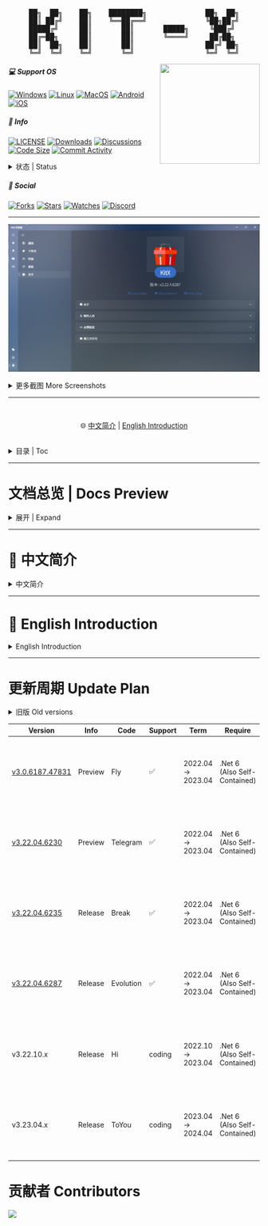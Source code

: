 <pre align="center">
██╗  ██╗    ██╗    ████████╗              ██╗  ██╗
██║ ██╔╝    ██║    ╚══██╔══╝              ╚██╗██╔╝
█████╔╝     ██║       ██║       █████╗     ╚███╔╝ 
██╔═██╗     ██║       ██║       ╚════╝     ██╔██╗ 
██║  ██╗    ██║       ██║                 ██╔╝ ██╗
╚═╝  ╚═╝    ╚═╝       ╚═╝                 ╚═╝  ╚═╝
</pre>

<a href="https://kitx.apps.catrol.cn/">
  <img align="right" src="https://source.catrol.cn/icons/Project/Catrol/KitX/KitX.png" height="200" width="200"/>
</a>

##### 💻 Support OS
[![Windows](https://img.shields.io/badge/Windows-0078D6?style=for-the-badge&logo=windows&logoColor=white)](#)
[![Linux](https://img.shields.io/badge/Linux-FCC624?style=for-the-badge&logo=linux&logoColor=black)](#)
[![MacOS](https://img.shields.io/badge/mac%20os-000000?style=for-the-badge&logo=macos&logoColor=F0F0F0)](#)
[![Android](https://img.shields.io/badge/Android-3DDC84?style=for-the-badge&logo=android&logoColor=white)](#)
[![iOS](https://img.shields.io/badge/iOS-000000?style=for-the-badge&logo=ios&logoColor=white)](#)

##### 📢 Info
[![LICENSE](https://img.shields.io/github/license/Crequency/KitX?style=for-the-badge)](./LICENSE)
[![Downloads](https://img.shields.io/github/downloads/Crequency/KitX/total?style=for-the-badge&color=%239F7AEA)](https://github.com/Crequency/KitX/releases)
[![Discussions](https://img.shields.io/github/discussions/Crequency/KitX?color=%23ED8936&style=for-the-badge)](https://github.com/Crequency/KitX/discussions)
[![Code Size](https://img.shields.io/github/languages/code-size/Crequency/KitX?style=for-the-badge)](#)
[![Commit Activity](https://img.shields.io/github/commit-activity/m/Crequency/KitX?style=for-the-badge)](https://github.com/Crequency/KitX/commits/)

<details>
<summary>状态 | Status</summary>

[![Build Universal](https://img.shields.io/github/actions/workflow/status/Crequency/KitX/build.yml?branch=main&style=for-the-badge&label=Build%20Universal)](https://github.com/Crequency/KitX/actions/workflows/build.yml)
[![Build Loaders](https://img.shields.io/github/actions/workflow/status/Crequency/KitX/build-loaders.yml?branch=main&style=for-the-badge&label=Build%20Loaders)](https://github.com/Crequency/KitX/actions/workflows/build-loaders.yml)
[![Build Plugins](https://img.shields.io/github/actions/workflow/status/Crequency/KitX/build-plugins.yml?branch=main&style=for-the-badge&label=Build%20Plugins)](https://github.com/Crequency/KitX/actions/workflows/build-plugins.yml)

</details>

##### 📧 Social
[![Forks](https://img.shields.io/github/forks/Crequency/KitX?style=social)](https://github.com/Crequency/KitX/network/members)
[![Stars](https://img.shields.io/github/stars/Crequency/KitX?style=social)](https://github.com/Crequency/KitX/stargazers)
[![Watches](https://img.shields.io/github/watchers/Crequency/KitX?style=social)](https://github.com/Crequency/KitX/watchers)
[![Discord](https://img.shields.io/discord/935095924785549372?style=social&label=Discord)](https://discord.gg/TGx3FYbUBb)

---

![ScreenShot of About View](https://raw.githubusercontent.com/Dynesshely/SmallStorge/master/Crequency-KitX/screenshot_about.png)

<details>
<summary>更多截图 More Screenshots</summary>

![ScreenShot of About View](https://raw.githubusercontent.com/Dynesshely/SmallStorge/master/Crequency-KitX/screenshot_plugins.png)
![ScreenShot of About View](https://raw.githubusercontent.com/Dynesshely/SmallStorge/master/Crequency-KitX/screenshot_devices.png)
![ScreenShot of About View](https://raw.githubusercontent.com/Dynesshely/SmallStorge/master/Crequency-KitX/screenshot_update.png)

</details>

---

<br>

<p align="center">  
  🌐 <a href="#-中文简介">中文简介</a> | <a href="#-english-introduction">English Introduction</a><br>
</p>

<br>

<details>
<summary>目录 | Toc</summary>

- [文档总览 | Docs Preview](#文档总览-docs-preview)
- [📃 中文简介](#中文简介)
  - [ℹ 应用简介](#ℹ-应用简介)
  - [🗃 应用架构](#应用架构)
  - [🪧 运行要求](#运行要求)
    - [KitX Dashboard (面向最终用户)](#kitx-dashboard-面向最终用户)
      - [系统支持](#系统支持)
      - [环境支持](#环境支持)
        - [桌面端支持](#桌面端支持)
        - [移动端支持](#移动端支持)
  - [⛏ 参与开发](#参与开发)
- [📃 English Introduction](#english-introduction)
  - [ℹ App Description](#ℹ-app-description)
  - [🗃 Application Architecture](#application-architecture)
  - [🪧 Operating requirements](#operating-requirements)
    - [KitX Dashboard (For end users)](#kitx-dashboard-for-end-users)
      - [System Support](#system-support)
      - [Environmental support](#environmental-support)
        - [Desktop support](#desktop-support)
        - [Mobile support](#mobile-support)
  - [⛏ Participating in development](#participating-in-development)
- [更新周期 Update Plan](#更新周期-update-plan)
- [贡献者 Contributors](#贡献者-contributors)

</details>

---

# 文档总览 | Docs Preview

<details>
<summary>展开 | Expand</summary>

| Languages | Docs                                                                             |
|-----------|----------------------------------------------------------------------------------|
| zh-cn     | [简体中文](https://github.com/Crequency/KitX-Docs/blob/main/zh-cn/README.md)     |
| zh-cnt    | [繁體中文](https://github.com/Crequency/KitX-Docs/blob/main/zh-cnt/README.md)    |
| en-us     | [English (US)](https://github.com/Crequency/KitX-Docs/blob/main/en-us/README.md) |
| ja-jp     | [日本語](https://github.com/Crequency/KitX-Docs/blob/main/ja-jp/README.md)       |

</details>

---

# 📃 中文简介

<details>
<summary>中文简介</summary>

## ℹ 应用简介
KitX 是一个开放, 共享, 免费的工具平台. 允许`开发者(第三方)`以任何`受支持的语言, 框架`为这个平台增添功能.  
`最终用户`可以从`市场`中自由下载免费插件或是购买付费插件来搭建符合自己`工作流`的`快捷自动化环境`.  
基于 KitX 的`三层设计`, 使得`最终用户`可以轻易在`终端场景`中进行不同设备间的流转与同步, 也可以轻松进行`终端场景`中的`多设备协同`.  
同样得益于优秀的`三层设计`, `第三方`可以使用自己熟悉的语言, 框架来工作, 同样可以很轻松将旧有的代码进行迁移, 甚至可以保持旧有逻辑的同时支持 KitX 平台.  

<details>
<summary>注解</summary>

> `开发者(第三方)` => 指为 KitX 平台开发插件, 新功能或是更新旧有代码使之支持 KitX 平台的开发者们.

> `受支持的语言, 框架` => 取决于第一方开发者(即我们)为 KitX 开发了哪些 Loader (三层设计中的一层).

> `最终用户` => 指在终端设备安装 KitX 来使用 KitX 平台以及社区功能并搭建符合自己工作流的用户.

> `市场` => KitX 当然支持旁加载, 但市场是一个更加方便, 有组织, 安全的插件获取平台(KitX Marketplace).

> `工作流` => KitX 所有的插件支持管道消息, 可以在插件间进行任务流动, 以达到插件间协作的目的.

> `快捷自动化环境` => KitX 的`任务计划`模块允许用户设定触发条件, 触发钩子等使工作流自动化.

> `三层设计` => 见下方`应用架构`部分.

> `终端场景` => 最终用户具体使用 KitX 平台的具体场景, 某些语境下指最终用户的局域网环境.

> `多设备协同` => KitX Dashboard (三层设计中的一层) 目前已支持的系统参见下方`运行要求`部分.

> `第三方` => 同上`开发者(第三方)`.

</details>

## 🗃 应用架构

<details>
<summary>展开</summary>

KitX 采用了三层设计


`第三方` 开发 =--> `Plugins` <--= 互操作 =--> `Loaders` <--= Socket 通信 =--> `Dashboard` <--= UI 操作 =--> 用户


第三方负责参照文档实现 Plugin 应该实现的接口, 具体如何实现每种语言不同框架以及选择实现的 Loaders 都不同.  
每种语言或者说框架都会有一个对应的 Loader 来实现与 Plugin 的互操作, 而 Loader 与 Dashboard 通过 Socket 通信, 汇报情况以及传递命令.  
而这三层设计中的每一层都是可以替换的, 任何一层都可以自定义或是采用第三方的解决方案.  
如此一来, 局域网中的其它设备上的插件也可以连接到当前设备, 因此可以实现局域网互联.  

</details>

## 🪧 运行要求

<details>
<summary>展开</summary>

### KitX Dashboard (面向最终用户)
#### 系统支持
桌面端支持: Windows (10, 11) x64 arm, Linux x64 arm, MacOS x64 arm  
移动端支持: Android (5+) arm, iOS (12+) arm

#### 环境支持
##### 桌面端支持
全平台支持 .NET AOT 编译, 进一步增强运行速度, 但是缺少测试, 稳定性没有保证  
Windows: 可选 带环境 与 不带环境 的便携版, 以及 在线安装包 和 离线安装包.  
Linux:   可选 带环境 的便携版, 也可以在 snap 中在线安装, 或者使用 .deb .rpm 包进行安装.  
MacOS:   可选 带环境 的便携版, 也可以在 App Store 中在线安装.  

##### 移动端支持
Android: 可选 .apk 直接安装, 以及 Crequency Hub 中在线安装.  
iOS:     可选 App Store 中在线安装.  

</details>

## ⛏ 参与开发

<details>
<summary>展开</summary>

1. 获取源代码
```shell
git clone git@github.com:Crequency/KitX.git
cd KitX
```

2. 选择您要开发的领域
- Windows
```shell
ToolKits/start.ps1 <type>
```
- Linux/MacOS
```shell
chmod +x ToolKits/start.sh
ToolKits/start.sh <type>
```
`<type>` 为您要开发的领域, 可选值为 `dashboard`, `mobile`, `loader`, `plugin`, `installer`  
此脚本会帮助您获取该领域子模块的源代码, 包含其依赖的子模块  
如果您要获取全部子模块的源代码, 请执行以下命令:  
```shell
git submodule update --init --recursive
```

</details>

</details>

---

# 📃 English Introduction

<details>
<summary>English Introduction</summary>

## ℹ App Description

KitX is an open, shared, free tool platform. Allows `developers (3rd party)` to add functionality to the platform in any `supported languages, frameworks`.  
`End users` can freely download from `market` for free Plug-ins or purchase paid plug-ins to build a `quick automation environment` that conforms to your `workflow`.  
Based on the `three-layer design` of KitX, `end users` can easily transfer and exchange between different devices in the `terminal scene` Synchronization, you can also easily perform `multi-device collaboration` in `terminal scene`.  
Also thanks to the excellent `three-layer design`, `third parties` can use their familiar languages and frameworks to work, and can also easily integrate The old code can be migrated, and even the KitX platform can be supported while maintaining the old logic.  

<details>
<summary>Annotation</summary>

> `Developer (Third Party)` => Refers to developers who develop plugins for the KitX platform, new functions or update old code to support the KitX platform.

> `Supported Languages, Frameworks` => Depends on what Loaders (one of the three-tier design) the first-party developer (i.e. us) has developed for KitX.

> `End user` => Refers to installing KitX on the terminal device to use the KitX platform and community functions and build users who conform to their own workflow.

> `Market` => KitX certainly supports sideloading, but the Marketplace is a much more convenient, organized, and secure platform for getting plugins (KitX Marketplace).

> `Workflow` => All KitX plugins support pipeline messages, and tasks can flow between plugins to achieve the purpose of collaboration between plugins.

> `Quick Automation Environment` => KitX's `Task Scheduler` module allows users to set trigger conditions, trigger hooks, etc. to automate workflows.

> `Three-Tier Design` => See the `Application Architecture` section below.

> `Terminal scene` => The specific scene of the end user using the KitX platform, in some contexts it refers to the end user's local area network environment.

> `Multi-device collaboration` => KitX Dashboard (one layer of the three-tier design) Currently supported systems see the `Running Requirements` section below.

> `Third Party` => Same as above `Developer (Third Party)`.

</details>

## 🗃 Application Architecture

<details>
<summary>Expand</summary>

KitX uses a three-layer design


`Third Party` Development =--> `Plugins` <--= Interop =--> `Loaders` <--= Socket Communication =--> `Dashboard` <--= UI Operation =--> User


The third party is responsible for referring to the documentation to implement the interface that the Plugin should implement, how to implement the different frameworks of each language and the Loaders chosen to implement are different.  
Each language or framework will have a corresponding Loader to achieve interoperability with Plugin, and Loader communicates with Dashboard through Socket, reporting the situation and passing commands.  
Each of these three-layer designs can be replaced, and any layer can be customized or a third-party solution can be used.  
In this way, plug-ins on other devices in the LAN can also be connected to the current device, so LAN interconnection can be achieved.  

</details>

## 🪧 Operating requirements

<details>
<summary>Expand</summary>

### KitX Dashboard (For end users)
#### System Support
Desktop support: Windows (10, 11) x64 arm, Linux x64 arm, MacOS x64 arm  
Mobile support:  Android (5+) arm, iOS (12+) arm

#### Environmental support
##### Desktop support
Any platform supports .NET AOT compilation, which further enhances the running speed, but lacks testing and stability is not guaranteed.  
Windows: Optional with environment, and portable version without environment, as well as online installation package and offline installation package.  
Linux:   Optional portable version with environment, can also be installed online in snap, or installed using .deb .rpm package.  
MacOS:   Optional portable version with environment, can also be installed online in the App Store.

##### Mobile support
Android: Optional .apk direct installation, and online installation in Crequency Hub.
iOS:     Optional online installation from the App Store.

</details>

## ⛏ Participating in development

<details>
<summary>Expand</summary>

1. Get source code
```shell
git clone git@github.com:Crequency/KitX.git
cd KitX
```

2. Select your development area
- Windows
```shell
ToolKits/start.ps1 <type>
```
- Linux/MacOS
```shell
chmod +x ToolKits/start.sh
ToolKits/start.sh <type>
```
`<type>` is area you want to develop, you can choose `dashboard`, `mobile`, `loader`, `plugin`, `installer`  
This script help you get source code of this area, include its dependencies.  
If you want to get source code of all submodules, please execute following command:  
```shell
git submodule update --init --recursive
```

</details>

</details>

---

# 更新周期 Update Plan

<details>
<summary>旧版 Old versions</summary>

| Version                                                                 | Info    | Code       | Support | Term | Require            | Runs on |
|-------------------------------------------------------------------------|---------|------------|---------|------|--------------------|---------|
| Beta_10016                                                              | Beta    | Beta1      | :x:     | 0    | .Net Framework 4.8 | Windows |
| Beta_10213                                                              | Beta    | Beta2      | :x:     | 0    | .Net Framework 4.8 | Windows |
| Beta_10235                                                              | Beta    | Beta3      | :x:     | 0    | .Net Framework 4.8 | Windows |
| [v1.0.0](https://github.com/Crequency/KitX/releases/tag/v1.0.0)         | Release | Hello      | :x:     | 0    | .Net Framework 4.8 | Windows |
| [v1.0.4](https://github.com/Crequency/KitX/releases/tag/v1.0.4)         | Release | WoW        | :x:     | 0    | .Net Framework 4.8 | Windows |
| [v1.0.5](https://github.com/Crequency/KitX/releases/tag/v1.0.5)         | Release | Nice Try   | :x:     | 0    | .Net Framework 4.8 | Windows |
| [v1.1.0](https://github.com/Crequency/KitX/releases/tag/v1.1.0)         | Release | Apple      | :x:     | 0    | .Net Framework 4.8 | Windows |
| [v1.1.1](https://github.com/Crequency/KitX/releases/tag/v1.1.1-v1.1.5)  | Release | Banana     | :x:     | 0    | .Net Framework 4.8 | Windows |
| [v1.1.2](https://github.com/Crequency/KitX/releases/tag/v1.1.1-v1.1.5)  | Release | Cabbage    | :x:     | 0    | .Net Framework 4.8 | Windows |
| [v1.1.4](https://github.com/Crequency/KitX/releases/tag/v1.1.1-v1.1.5)  | Release | Durin      | :x:     | 0    | .Net Framework 4.8 | Windows |
| [v1.1.5](https://github.com/Crequency/KitX/releases/tag/v1.1.1-v1.1.5)  | Release | Grape      | :x:     | 0    | .Net Framework 4.8 | Windows |
| [v1.2.0](https://github.com/Crequency/KitX/releases/tag/v1.2.0)         | Release | Herring    | :x:     | 0    | .Net Framework 4.8 | Windows |
| [v1.2.1](https://github.com/Crequency/KitX/releases/tag/v1.2.1)         | Release | Wonderful  | :x:     | 0    | .Net Framework 4.8 | Windows |
| [v1.2.2](https://github.com/Crequency/KitX/releases/tag/v1.2.2)         | Release | Abandon    | :x:     | 0    | .Net Framework 4.8 | Windows |
| [v1.2.4](https://github.com/Crequency/KitX/releases/tag/v1.2.4-preview) | Preview | Panda      | :x:     | 0    | .Net Framework 4.8 | Windows |
| [v1.2.4](https://github.com/Crequency/KitX/releases/tag/v1.2.4)         | Release | Panda      | :x:     | 0    | .Net Framework 4.8 | Windows |
| [v1.2.5](https://github.com/Crequency/KitX/releases/tag/v1.2.5)         | Release | Orange     | :x:     | 0    | .Net Framework 4.8 | Windows |
| [v1.2.6](https://github.com/Crequency/KitX/releases/tag/v1.2.6)         | Release | Muik       | :x:     | 0    | .Net Framework 4.8 | Windows |
| [v1.2.7](https://github.com/Crequency/KitX/releases/tag/v1.2.7)         | Release | Cookie     | :x:     | 0    | .Net Framework 4.8 | Windows |
| [v2.0.0](https://github.com/Crequency/KitX/releases/tag/v2.0.0)         | Release | Sea        | :x:     | 0    | .Net Framework 4.8 | Windows |
| [v2.0.1](https://github.com/Crequency/KitX/releases/tag/v2.0.1)         | Release | Ocean      | :x:     | 0    | .Net Framework 4.8 | Windows |
| [v2.0.2](https://github.com/Crequency/KitX/releases/tag/v2.0.2)         | Release | Calculator | :x:     | 0    | .Net Framework 4.8 | Windows |
| [v2.0.3](https://github.com/Crequency/KitX/releases/tag/v2.0.3)         | Release | Wood       | :x:     | 0    | .Net Framework 4.8 | Windows |
| [v2.0.4](https://github.com/Crequency/KitX/releases/tag/v2.0.4)         | Release | Computer   | :x:     | 0    | .Net Framework 4.8 | Windows |
| [v2.0.5](https://github.com/Crequency/KitX/releases/tag/v2.0.5-preview) | Preview | Laptop     | :x:     | 0    | .Net Framework 4.8 | Windows |

</details>

| Version                                                                           | Info    | Code      | Support            | Term               | Require                      | Runs on                                                    |
|-----------------------------------------------------------------------------------|---------|-----------|--------------------|--------------------|------------------------------|------------------------------------------------------------|
| [v3.0.6187.47831](https://github.com/Crequency/KitX/releases/tag/v3.0.6187.47831) | Preview | Fly       | :white_check_mark: | 2022.04 -> 2023.04 | .Net 6 (Also Self-Contained) | Windows, Linux, MacOS, Android, iOS, Browser, Raspberry Pi |
| [v3.22.04.6230](https://github.com/Crequency/KitX/releases/tag/v3.22.04.6230)     | Preview | Telegram  | :white_check_mark: | 2022.04 -> 2023.04 | .Net 6 (Also Self-Contained) | Windows, Linux, MacOS, Android, iOS, Browser, Raspberry Pi |
| [v3.22.04.6235](https://github.com/Crequency/KitX/releases/tag/v3.22.04.6235)     | Release | Break     | :white_check_mark: | 2022.04 -> 2023.04 | .Net 6 (Also Self-Contained) | Windows, Linux, MacOS, Android, iOS, Browser, Raspberry Pi |
| [v3.22.04.6287](https://github.com/Crequency/KitX/releases/tag/v3.22.04.6287)     | Release | Evolution | :white_check_mark: | 2022.04 -> 2023.04 | .Net 6 (Also Self-Contained) | Windows, Linux, MacOS, Android, iOS, Browser, Raspberry Pi |
| v3.22.10.x                                                                        | Release | Hi        | coding             | 2022.10 -> 2023.04 | .Net 6 (Also Self-Contained) | Windows, Linux, MacOS, Android, iOS, Browser, Raspberry Pi |
| v3.23.04.x                                                                        | Release | ToYou     | coding             | 2023.04 -> 2024.04 | .Net 6 (Also Self-Contained) | Windows, Linux, MacOS, Android, iOS, Browser, Raspberry Pi |

# 贡献者 Contributors
<a href = "https://github.com/Crequency/KitX/graphs/contributors">
  <img src = "https://contrib.rocks/image?repo=Crequency/KitX"/>
</a>

    
